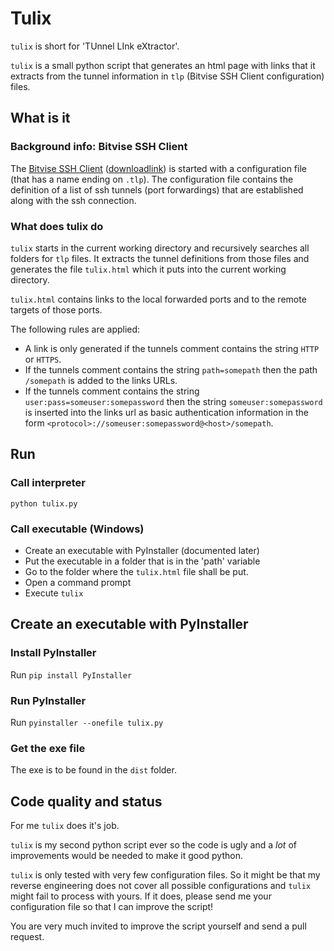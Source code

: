 # Tulix

```tulix``` is short for 'TUnnel LInk eXtractor'.

```tulix``` is a small python script that generates an html page with links that it extracts from the tunnel information in ```tlp``` (Bitvise SSH Client configuration) files.

## What is it

### Background info: Bitvise SSH Client

The [Bitvise SSH Client](https://www.bitvise.com/ssh-client) ([downloadlink](https://www.bitvise.com/ssh-client-download)) is started with a configuration file (that has a name ending on ```.tlp```). The configuration file contains the definition of a list of ssh tunnels (port forwardings) that are established along with the ssh connection.

### What does tulix do

```tulix``` starts in the current working directory and recursively searches all folders for ```tlp``` files.
It extracts the tunnel definitions from those files and generates the file ```tulix.html``` which it puts into the current working directory.

```tulix.html``` contains links to the local forwarded ports and to the remote targets of those ports.

The following rules are applied:

- A link is only generated if the tunnels comment contains the string ```HTTP``` or ```HTTPS```.
- If the tunnels comment contains the string ```path=somepath``` then the path ```/somepath``` is added to the links URLs.
- If the tunnels comment contains the string ```user:pass=someuser:somepassword``` then the string ```someuser:somepassword```  is inserted into the links url as basic authentication information in the form ```<protocol>://someuser:somepassword@<host>/somepath```.

## Run

### Call interpreter

```python tulix.py```

### Call executable (Windows)

- Create an executable with PyInstaller (documented later)
- Put the executable in a folder that is in the 'path' variable
- Go to the folder where the ```tulix.html``` file shall be put.
- Open a command prompt
- Execute ```tulix```

## Create an executable with PyInstaller

### Install PyInstaller

Run ```pip install PyInstaller```

### Run PyInstaller

Run ```pyinstaller --onefile tulix.py```

### Get the exe file

The exe is to be found in the ```dist``` folder.

## Code quality and status

For me ```tulix``` does it's job.

```tulix``` is my second python script ever so the code is ugly and a _lot_ of improvements would be needed to make it good python.

```tulix``` is only tested with very few configuration files. So it might be that my reverse engineering does not cover all possible configurations and ```tulix``` might fail to process with yours. If it does, please send me your configuration file so that I can improve the script!

You are very much invited to improve the script yourself and send a pull request.